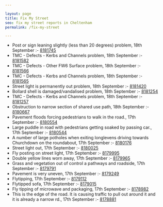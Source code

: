 ```yaml
---

layout: page
title: Fix My Street
seo: fix my street reports in Cheltenham
permalink: /fix-my-street

---
```


<!-- fix_marker starts -->

- Post or sign leaning slightly (less than 20 degrees) problem, 18th September :- [8181745](https://www.fixmystreet.com/report/8181745)
- TMC - Defects - Kerbs and Channels problem, 18th September :- [8181582](https://www.fixmystreet.com/report/8181582)
- TMC - Defects - Other FW6  Surface problem, 18th September :- [8181566](https://www.fixmystreet.com/report/8181566)
- TMC - Defects - Kerbs and Channels problem, 18th September :- [8181565](https://www.fixmystreet.com/report/8181565)
- Street light is permanently out problem, 18th September :- [8181420](https://www.fixmystreet.com/report/8181420)
- Bollard shell is damaged/vandalised problem, 18th September :- [8181254](https://www.fixmystreet.com/report/8181254)
- TMC - Defects - Kerbs and Channels problem, 18th September :- [8181257](https://www.fixmystreet.com/report/8181257)
- Obstruction to narrow section of shared use path, 18th September :- [8180667](https://www.fixmystreet.com/report/8180667)
- Pavement floods forcing pedestrians to walk in the road., 17th September :- [8180554](https://www.fixmystreet.com/report/8180554)
- Large puddle in road with pedestrians getting soaked by passing car., 17th September :- [8180544](https://www.fixmystreet.com/report/8180544)
- A number of large potholes when exiting longlevens driving towards Churchdown on the roundabout, 17th September :- [8180176](https://www.fixmystreet.com/report/8180176)
- Street light out, 17th September :- [8180025](https://www.fixmystreet.com/report/8180025)
- Fly posting on street light, 17th September :- [8179995](https://www.fixmystreet.com/report/8179995)
- Double yellow lines worn away, 17th September :- [8179965](https://www.fixmystreet.com/report/8179965)
- Grass and vegetation out of control a pathways and roadside, 17th September :- [8179791](https://www.fixmystreet.com/report/8179791)
- Pavement is very uneven, 17th September :- [8179249](https://www.fixmystreet.com/report/8179249)
- Flytipping, 17th September :- [8179112](https://www.fixmystreet.com/report/8179112)
- Flytipped sofa, 17th September :- [8179015](https://www.fixmystreet.com/report/8179015)
- Fly tipping of microwave and packaging, 17th September :- [8178982](https://www.fixmystreet.com/report/8178982)
- This is the edge of the road. It is causing traffic to pull out around it and it is already a narrow rd., 17th September :- [8178881](https://www.fixmystreet.com/report/8178881)

<!-- fix_marker ends -->